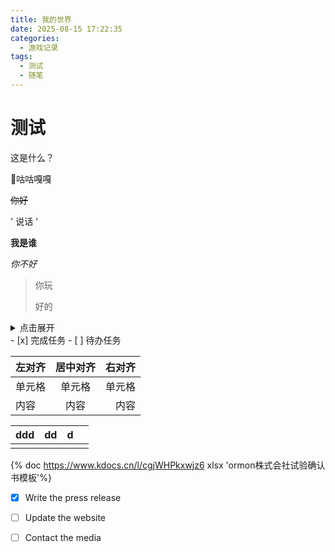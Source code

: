 ```yaml
---
title: 我的世界
date: 2025-08-15 17:22:35
categories:
  - 游戏记录
tags:
  - 测试
  - 随笔
---
```


# 测试

这是什么？

:walking:咕咕嘎嘎

~~你好~~

' 说话 '

**我是谁**

*你不好*

> 你玩
>
> 好的

<details>
  <summary>点击展开</summary>
  隐藏内容
</details>
- [x] 完成任务
- [ ] 待办任务

| 左对齐 | 居中对齐 | 右对齐 |
| :----- | :------: | -----: |
| 单元格 |  单元格  | 单元格 |
| 内容   |   内容   |   内容 |

| ddd  | dd   | d    |      |
| :--- | ---- | ---- | ---- |
|      |      |      |      |

{% doc https://www.kdocs.cn/l/cgjWHPkxwjz6 xlsx 'ormon株式会社试验确认书模板'%}

- [x] Write the press release

- [ ] Update the website

- [ ] Contact the media

